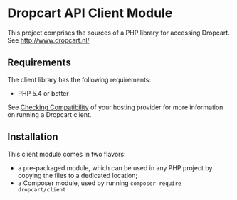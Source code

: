 Dropcart API Client Module
==========================

This project comprises the sources of a PHP library for accessing Dropcart. See http://www.dropcart.nl/

Requirements
------------

The client library has the following requirements:

* PHP 5.4 or better

See [Checking Compatibility](docs/compat.md) of your hosting provider for more information on running a Dropcart client.

Installation
------------

This client module comes in two flavors:

- a pre-packaged module, which can be used in any PHP project by copying the files to a dedicated location;
- a Composer module, used by running `composer require dropcart/client` 
